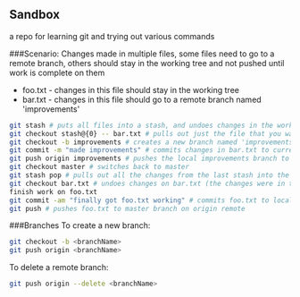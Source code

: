 Sandbox
-------

a repo for learning git and trying out various commands

###Scenario: Changes made in multiple files, some files need to go to a remote branch, others should stay in the working tree and not pushed until work is complete on them

* foo.txt - changes in this file should stay in the working tree
* bar.txt - changes in this file should go to a remote branch named 'improvements'

```bash
git stash # puts all files into a stash, and undoes changes in the working tree
git checkout stash@{0} -- bar.txt # pulls out just the file that you want to put in the branch
git checkout -b improvements # creates a new branch named 'improvements' and switches to it
git commit -m "made improvements" # commits changes in bar.txt to current branch (improvements)
git push origin improvements # pushes the local improvements branch to the remote named 'origin'
git checkout master # switches back to master
git stash pop # pulls out all the changes from the last stash into the working tree, and deletes the stash
git checkout bar.txt # undoes changes on bar.txt (the changes were in the stash)
finish work on foo.txt
git commit -am "finally got foo.txt working" # commits foo.txt to local master branch
git push # pushes foo.txt to master branch on origin remote
```

###Branches
To create a new branch:
```bash
git checkout -b <branchName>
git push origin <branchName>
```

To delete a remote branch:
```bash
git push origin --delete <branchName>
```
